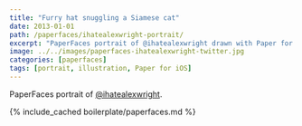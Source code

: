 ```yaml
---
title: "Furry hat snuggling a Siamese cat"
date: 2013-01-01
path: /paperfaces/ihatealexwright-portrait/
excerpt: "PaperFaces portrait of @ihatealexwright drawn with Paper for iOS on an iPad."
image: ../../images/paperfaces-ihatealexwright-twitter.jpg
categories: [paperfaces]
tags: [portrait, illustration, Paper for iOS]
---
```


PaperFaces portrait of [@ihatealexwright](https://twitter.com/ihatealexwright).

{% include_cached boilerplate/paperfaces.md %}
